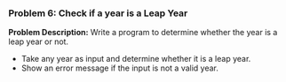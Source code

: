 ### Problem 6: Check if a year is a Leap Year

**Problem Description:**
Write a program to determine whether the year is a leap year or not.
- Take any year as input and determine whether it is a leap year.
- Show an error message if the input is not a valid year.